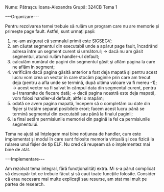Nume: Pătraşcu Ioana-Alexandra
Grupă: 324CB
Tema 1

---Organizare---

Pentru rezolvarea temei trebuie să rulăm un program care nu are memorie și primeşte page fault. Astfel, sunt urmați pașii:
1. ne-am asigurat că semnalul primit este SIGSEGV;
2. am căutat segmentul din executabil unde a apărut page fault, încadrând adresa între un segment curent si următorul;
    -> dacă nu am găsit segmentul, atunci rulăm handler-ul default;
3. calculăm numărul de pagini din segmentul găsit şi aflăm pagina la care ne aflăm în segment;
4. verificăm dacă pagina găsită anterior a fost deja mapată şi pentru acest lucru vom crea un vector în care stocăm paginile prin care am trecut deja (pentru a afla unde se termină, după ultima valoare va fi mereu -1);
    -> acest vector va fi salvat în câmpul data din segmentul curent, pentru a-l transmite de fiecare dată;
    -> dacă pagina noastră este deja mapată, vom folosi handler-ul default; altfel o mapăm;
5. odată ce avem pagina mapată, începem să o completăm cu date din fişier şi tratăm separat posibilele erori; facem acest lucru până se termină segmentul din executabil sau până la finalul paginii;
6. la final setăm permisiunile memoriei din pagină la fel ca permisiunile segmentului.

Tema ne ajută să înţelegem mai bine noţiunea de handler, cum este implementat şi modul în care sunt folosite memoria virtuală şi cea fizică la rularea unui fişier de tip ELF. Nu cred că reuşeam să o implementez mai bine de atât.

---Implementare---

Am rezolvat tema integral, fără funcţionalităţi extra. Mi s-a părut complicat să descopăr tot ce trebuie făcut şi să caut toate funcţiile folosite. Consider că erau necesare mai multe explicaţii sau resurse, am stat mai mult pe partea de research.
